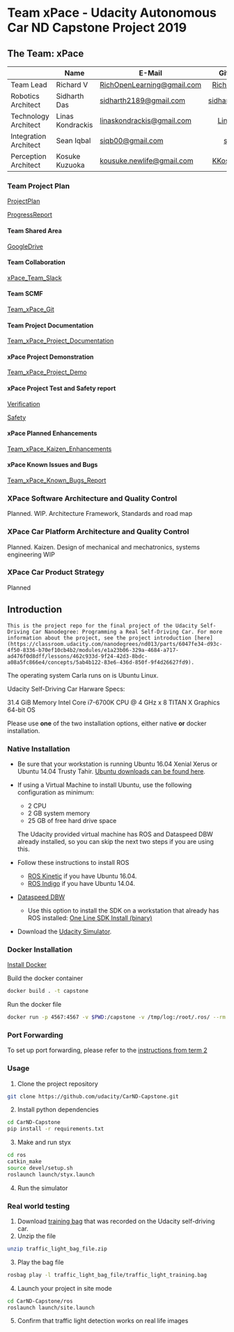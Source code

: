 # Team xPace - Udacity Autonomous Car ND Capstone Project 2019


## The Team: xPace

|           | Name                     |    E-Mail                        |      GitHub                                     |
| --------- | -------------------------| -------------------------------- | :----------------------------------------------:|
| Team Lead | Richard V          |    RichOpenLearning@gmail.com   |      [RichGit101](https://github.com/RichGit101)     |
| Robotics Architect| Sidharth Das|    sidharth2189@gmail.com       |      [sidharth2189](https://github.com/sidharth2189)|
| Technology Architect | Linas Kondrackis           |    linaskondrackis@gmail.com      |      [LinasKo](https://github.com/LinasKo)       |
| Integration Architect   | Sean Iqbal     |    siqb00@gmail.com     |      [siqb](https://github.com/siqb)    |
| Perception Architect | Kosuke Kuzuoka            |    kousuke.newlife@gmail.com            |      [KKosukeee](https://github.com/KKosukeee)         |


### Team Project Plan

[ProjectPlan](https://docs.google.com/spreadsheets/d/1yXDmX8VkRF4R1uFpLf4eosONtoQGhlpvyE3rIhGkhIw/edit?usp=drive_open&ouid=0)

[ProgressReport](https://docs.google.com/spreadsheets/d/1yXDmX8VkRF4R1uFpLf4eosONtoQGhlpvyE3rIhGkhIw/edit?usp=drive_open&ouid=0)


#### Team Shared Area

[GoogleDrive](https://drive.google.com/drive/folders/12-OgSGg3DqfWhmPE_lWJkIk2IxPkl_jM)

#### Team Collaboration

[xPace_Team_Slack](xPaceUdacityCapstone.slack.com)

#### Team SCMF

[Team_xPace_Git](https://github.com/RichGit101/xPace_team/edit/master/README.md)

#### Team Project Documentation

[Team_xPace_Project_Documentation](https://drive.google.com/drive/folders/1T-12yLj-_NfmBouQKXBK3eX_UQgRaxJd?usp=sharing)

#### xPace Project Demonstration

[Team_xPace_Project_Demo](https://drive.google.com/drive/folders/1a9IHUFllxRHKIZx4J7LWxIYQd2k1cTsx)

#### xPace Project Test and Safety report

[Verification](https://drive.google.com/drive/folders/1WJEgrnbgu9aSMsXbmWnaCZ-HcJzWg1xa)

[Safety](https://drive.google.com/drive/folders/1XA0LDGLaKKo0rhIgDFfnr9bDELPaUpDO)

#### xPace Planned Enhancements

[Team_xPace_Kaizen_Enhancements](https://drive.google.com/drive/folders/1tay3dr-yKMdMzBEvEtzd6e06AZNQVQtD)

#### xPace Known Issues and Bugs

[Team_xPace_Known_Bugs_Report](https://drive.google.com/drive/folders/1f1nXcUWi1Mf-WWFqh8-Vg9LJgh1jBq98)

### XPace Software Architecture and Quality Control

Planned. WIP.
Architecture Framework, Standards and road map

### XPace Car Platform Architecture and Quality Control

Planned. Kaizen. Design of mechanical and mechatronics, systems engineering  WIP


### XPace Car Product Strategy 

Planned

## Introduction

    This is the project repo for the final project of the Udacity Self-Driving Car Nanodegree: Programming a Real Self-Driving Car. For more information about the project, see the project introduction [here](https://classroom.udacity.com/nanodegrees/nd013/parts/6047fe34-d93c-4f50-8336-b70ef10cb4b2/modules/e1a23b06-329a-4684-a717-ad476f0d8dff/lessons/462c933d-9f24-42d3-8bdc-a08a5fc866e4/concepts/5ab4b122-83e6-436d-850f-9f4d26627fd9).




The operating system Carla runs on is Ubuntu Linux.

Udacity Self-Driving Car Harware Specs:

31.4 GiB Memory
Intel Core i7-6700K CPU @ 4 GHz x 8
TITAN X Graphics
64-bit OS




Please use **one** of the two installation options, either native **or** docker installation.

### Native Installation

* Be sure that your workstation is running Ubuntu 16.04 Xenial Xerus or Ubuntu 14.04 Trusty Tahir. [Ubuntu downloads can be found here](https://www.ubuntu.com/download/desktop).
* If using a Virtual Machine to install Ubuntu, use the following configuration as minimum:
  * 2 CPU
  * 2 GB system memory
  * 25 GB of free hard drive space

  The Udacity provided virtual machine has ROS and Dataspeed DBW already installed, so you can skip the next two steps if you are using this.

* Follow these instructions to install ROS
  * [ROS Kinetic](http://wiki.ros.org/kinetic/Installation/Ubuntu) if you have Ubuntu 16.04.
  * [ROS Indigo](http://wiki.ros.org/indigo/Installation/Ubuntu) if you have Ubuntu 14.04.
* [Dataspeed DBW](https://bitbucket.org/DataspeedInc/dbw_mkz_ros)
  * Use this option to install the SDK on a workstation that already has ROS installed: [One Line SDK Install (binary)](https://bitbucket.org/DataspeedInc/dbw_mkz_ros/src/81e63fcc335d7b64139d7482017d6a97b405e250/ROS_SETUP.md?fileviewer=file-view-default)
* Download the [Udacity Simulator](https://github.com/udacity/CarND-Capstone/releases).

### Docker Installation
[Install Docker](https://docs.docker.com/engine/installation/)

Build the docker container
```bash
docker build . -t capstone
```

Run the docker file
```bash
docker run -p 4567:4567 -v $PWD:/capstone -v /tmp/log:/root/.ros/ --rm -it capstone
```

### Port Forwarding
To set up port forwarding, please refer to the [instructions from term 2](https://classroom.udacity.com/nanodegrees/nd013/parts/40f38239-66b6-46ec-ae68-03afd8a601c8/modules/0949fca6-b379-42af-a919-ee50aa304e6a/lessons/f758c44c-5e40-4e01-93b5-1a82aa4e044f/concepts/16cf4a78-4fc7-49e1-8621-3450ca938b77)

### Usage

1. Clone the project repository
```bash
git clone https://github.com/udacity/CarND-Capstone.git
```

2. Install python dependencies
```bash
cd CarND-Capstone
pip install -r requirements.txt
```
3. Make and run styx
```bash
cd ros
catkin_make
source devel/setup.sh
roslaunch launch/styx.launch
```
4. Run the simulator

### Real world testing
1. Download [training bag](https://s3-us-west-1.amazonaws.com/udacity-selfdrivingcar/traffic_light_bag_file.zip) that was recorded on the Udacity self-driving car.
2. Unzip the file
```bash
unzip traffic_light_bag_file.zip
```
3. Play the bag file
```bash
rosbag play -l traffic_light_bag_file/traffic_light_training.bag
```
4. Launch your project in site mode
```bash
cd CarND-Capstone/ros
roslaunch launch/site.launch
```
5. Confirm that traffic light detection works on real life images
